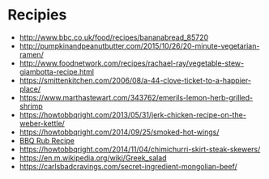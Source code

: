 Recipies
========

* http://www.bbc.co.uk/food/recipes/bananabread_85720
* http://pumpkinandpeanutbutter.com/2015/10/26/20-minute-vegetarian-ramen/
* http://www.foodnetwork.com/recipes/rachael-ray/vegetable-stew-giambotta-recipe.html
* https://smittenkitchen.com/2006/08/a-44-clove-ticket-to-a-happier-place/
* https://www.marthastewart.com/343762/emerils-lemon-herb-grilled-shrimp
* https://howtobbqright.com/2013/05/31/jerk-chicken-recipe-on-the-weber-kettle/
* https://howtobbqright.com/2014/09/25/smoked-hot-wings/
* [BBQ Rub Recipe](https://www.youtube.com/watch?v=ivBXO4CShn8)
* https://howtobbqright.com/2014/11/04/chimichurri-skirt-steak-skewers/
* https://en.m.wikipedia.org/wiki/Greek_salad
* https://carlsbadcravings.com/secret-ingredient-mongolian-beef/

